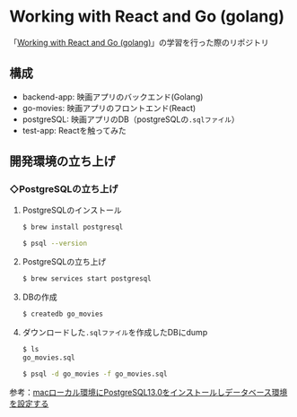 # Working with React and Go (golang)
「[Working with React and Go (golang)](https://www.udemy.com/course/working-with-react-and-go-golang/)」の学習を行った際のリポジトリ

## 構成
* backend-app: 映画アプリのバックエンド(Golang)
* go-movies: 映画アプリのフロントエンド(React)
* postgreSQL: 映画アプリのDB（postgreSQLの`.sqlファイル`）
* test-app: Reactを触ってみた

## 開発環境の立ち上げ
### ◇PostgreSQLの立ち上げ
1. PostgreSQLのインストール
    ```bash
    $ brew install postgresql
    ```
    ```bash
    $ psql --version
    ```
2. PostgreSQLの立ち上げ
    ```bash
    $ brew services start postgresql
    ```
3. DBの作成
    ```bash
    $ createdb go_movies
    ```
4. ダウンロードした`.sqlファイル`を作成したDBにdump
    ```bash
    $ ls
    go_movies.sql
    ```
    ```bash
    $ psql -d go_movies -f go_movies.sql
    ```
参考：[macローカル環境にPostgreSQL13.0をインストールしデータベース環境を設定する](https://tomato-develop.com/mac-local-postgresql-database/)